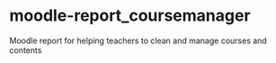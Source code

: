 # moodle-report_coursemanager
Moodle report for helping teachers to clean and manage courses and contents
